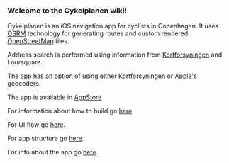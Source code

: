 ### Welcome to the Cykelplanen wiki!

<p> Cykelplanen is an iOS navigation app for cyclists in Copenhagen. It uses <a href="http://project-osrm.org">OSRM</a> technology for generating routes and custom rendered <a href="http://www.openstreetmap.org">OpenStreetMap</a> tiles.</p>
<p>Address search is performed using information from <a href="http://kortforsyningen.dk">Kortforsyningen</a> and Foursquare.</b>
<p>The app has an option of using either Kortforsyningen or Apple's geocoders.</p>

<p>The app is available in <a href="https://itunes.apple.com/us/app/cykelplanen/id722231276">AppStore</a>

<p>For information about how to build go <a href="https://github.com/ivan-pavlovic/cykelplanen-ios-legacy/wiki/Build-Instructions">here</a>.</p>

<p>For UI flow go <a href="https://github.com/ivan-pavlovic/cykelplanen-ios-legacy/wiki/UI-Flow">here</a>.</p>

<p>For app structure go <a href="https://github.com/ivan-pavlovic/cykelplanen-ios-legacy/wiki/App-Structure">here</a>.</p>

<p>For info about the app go <a href="https://github.com/ivan-pavlovic/cykelplanen-ios-legacy/wiki/About">here</a>.</p>